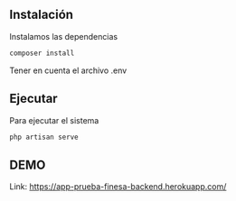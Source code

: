 ## Instalación

Instalamos las dependencias

```bash
composer install
```

Tener en cuenta el archivo .env

## Ejecutar

Para ejecutar el sistema

```bash
php artisan serve
```

## DEMO

Link: https://app-prueba-finesa-backend.herokuapp.com/
